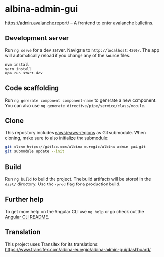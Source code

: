 # albina-admin-gui

https://admin.avalanche.report/ – A frontend to enter avalanche bulletins.

## Development server

Run `ng serve` for a dev server. Navigate to `http://localhost:4200/`. The app will automatically reload if you change any of the source files.  

```
nvm install
yarn install
npm run start-dev
```

## Code scaffolding

Run `ng generate component component-name` to generate a new component. You can also use `ng generate directive/pipe/service/class/module`.

## Clone

This repository includes [eaws/eaws-regions](https://gitlab.com/eaws/eaws-regions) as Git submodule. When cloning, make sure to also initialize the submodule:

```sh
git clone https://gitlab.com/albina-euregio/albina-admin-gui.git
git submodule update --init
```

## Build

Run `ng build` to build the project. The build artifacts will be stored in the `dist/` directory. Use the `-prod` flag for a production build.

## Further help

To get more help on the Angular CLI use `ng help` or go check out the [Angular CLI README](https://github.com/angular/angular-cli/blob/master/README.md).

## Translation

This project uses Transifex for its translations: https://www.transifex.com/albina-euregio/albina-admin-gui/dashboard/
